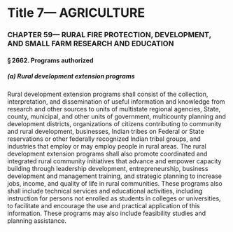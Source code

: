 
# Title 7— AGRICULTURE
### CHAPTER 59— RURAL FIRE PROTECTION, DEVELOPMENT, AND SMALL FARM RESEARCH AND EDUCATION
#### § 2662. Programs authorized
##### (a) Rural development extension programs

Rural development extension programs shall consist of the collection, interpretation, and dissemination of useful information and knowledge from research and other sources to units of multistate regional agencies, State, county, municipal, and other units of government, multicounty planning and development districts, organizations of citizens contributing to community and rural development, businesses, Indian tribes on Federal or State reservations or other federally recognized Indian tribal groups, and industries that employ or may employ people in rural areas. The rural development extension programs shall also promote coordinated and integrated rural community initiatives that advance and empower capacity building through leadership development, entrepreneurship, business development and management training, and strategic planning to increase jobs, income, and quality of life in rural communities. These programs also shall include technical services and educational activities, including instruction for persons not enrolled as students in colleges or universities, to facilitate and encourage the use and practical application of this information. These programs may also include feasibility studies and planning assistance.
